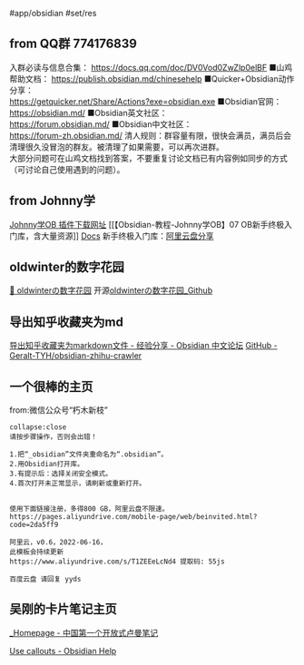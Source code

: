 #app/obsidian #set/res
## from QQ群 774176839
入群必读与信息合集： https://docs.qq.com/doc/DV0Vod0ZwZlp0elBF
■山鸡帮助文档： https://publish.obsidian.md/chinesehelp
■Quicker+Obsidian动作分享：  
 https://getquicker.net/Share/Actions?exe=obsidian.exe
■Obsidian官网：  
https://obsidian.md/
■Obsidian英文社区：  
https://forum.obsidian.md/
■Obsidian中文社区：  
https://forum-zh.obsidian.md/
清人规则：群容量有限，很快会满员，满员后会清理很久没冒泡的群友。被清理了如果需要，可以再次进群。  
大部分问题可在山鸡文档找到答案，不要重复讨论文档已有内容例如同步的方式（可讨论自己使用遇到的问题）。

## from Johnny学
[Johnny学OB 插件下载网址](https://ob.pory.app/)
[[【Obsidian-教程-Johnny学OB】07 OB新手终极入门库，含大量资源]]
[Docs](https://milinshushe.feishu.cn/docs/doccnfCDGSUJls2wYzr1gS80ZVf)
新手终极入门库：[阿里云盘分享](https://www.aliyundrive.com/s/xMcaS67n5bU)

## oldwinter的数字花园
[🌲 oldwinterの数字花园](https://oldwinter.top/)
开源[oldwinterの数字花园_Github](https://github.com/oldwinter/knowledge-garden)

## 导出知乎收藏夹为md
[导出知乎收藏夹为markdown文件 - 经验分享 - Obsidian 中文论坛](https://forum-zh.obsidian.md/t/topic/3910)
[GitHub - Geralt-TYH/obsidian-zhihu-crawler](https://github.com/Geralt-TYH/obsidian-zhihu-crawler)

## 一个很棒的主页
from:微信公众号“朽木新枝”
```ad-quote
collapse:close
请按步骤操作，否则会出错！

1.把“_obsidian”文件夹重命名为“.obsidian”。
2.用Obsidian打开库。
3.有提示后：选择关闭安全模式。
4.首次打开未正常显示，请刷新或重新打开。

  
使用下面链接注册，多得800 GB，阿里云盘不限速。
https://pages.aliyundrive.com/mobile-page/web/beinvited.html?code=2da5ff9

阿里云，v0.6，2022-06-16，
此模板会持续更新
https://www.aliyundrive.com/s/T1ZEEeLcNd4 提取码: 55js

百度云盘 请回复 yyds
```


 ## 吴刚的卡片笔记主页
[_Homepage - 中国第一个开放式卢曼笔记](https://www.coachwugang.com/_Homepage)

[Use callouts - Obsidian Help](https://help.obsidian.md/How+to/Use+callouts)